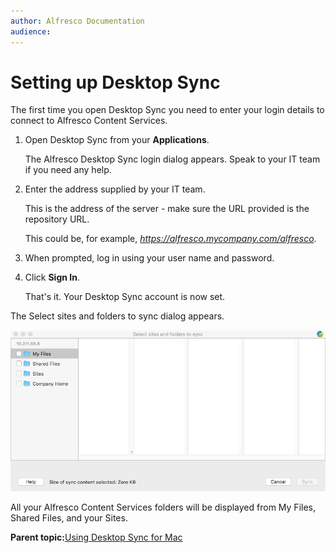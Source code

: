 ```yaml
---
author: Alfresco Documentation
audience: 
---
```


# Setting up Desktop Sync

The first time you open Desktop Sync you need to enter your login details to connect to Alfresco Content Services.

1.  Open Desktop Sync from your **Applications**.

    The Alfresco Desktop Sync login dialog appears. Speak to your IT team if you need any help.

2.  Enter the address supplied by your IT team.

    This is the address of the server - make sure the URL provided is the repository URL.

    This could be, for example, *https://alfresco.mycompany.com/alfresco*.

3.  When prompted, log in using your user name and password.

4.  Click **Sign In**.

    That's it. Your Desktop Sync account is now set.


The Select sites and folders to sync dialog appears.

![](../images/setup-mac.png)

All your Alfresco Content Services folders will be displayed from My Files, Shared Files, and your Sites.

**Parent topic:**[Using Desktop Sync for Mac](../concepts/desktopsync-using-mac.md)

